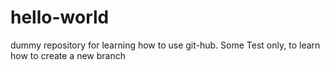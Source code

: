 # hello-world
dummy repository for learning how to use git-hub.
Some Test only, to learn how to create a new branch
